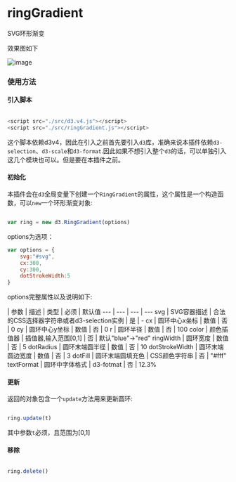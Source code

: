 # ringGradient
SVG环形渐变


效果图如下

![image](https://github.com/xswei/ringGradient/blob/master/1.gif)

### 使用方法

#### 引入脚本

```js

<script src="./src/d3.v4.js"></script>
<script src="./src/ringGradient.js"></script>

```

这个脚本依赖d3v4，因此在引入之前首先要引入`d3`库，准确来说本插件依赖`d3-selection`、`d3-scale`和`d3-format`.因此如果不想引入整个`d3`的话，可以单独引入这几个模块也可以。但是要在本插件之前。

#### 初始化

本插件会在`d3`全局变量下创建一个`RingGradient`的属性，这个属性是一个构造函数，可以`new`一个环形渐变对象:

```js

var ring = new d3.RingGradient(options)

```

options为选项：

```js
var options = {
	svg:"#svg",
	cx:300,
	cy:300,
	dotStrokeWidth:5
}

```

options完整属性以及说明如下:


| 参数 | 描述 | 类型 | 必须 | 默认值
--- | --- | --- | ---
svg | SVG容器描述 | 合法的CSS选择器字符串或者d3-selection实例 | 是 | -
cx | 圆环中心x坐标 | 数值 | 否 | 0
cy | 圆环中心y坐标 | 数值 | 否 | 0
r | 圆环半径 | 数值 | 否 | 100
color | 颜色插值器 | 插值器,输入范围[0,1] | 否 | 默认"blue"->"red"
ringWidth | 圆环宽度 | 数值 | 否 | 5
dotRadius | 圆环末端圆半径 | 数值 | 否 | 10
dotStrokeWidth | 圆环末端圆边宽度 | 数值 | 否 | 3
dotFill | 圆环末端圆填充色 | CSS颜色字符串 | 否 | "#fff"
textFormat | 圆环中字体格式 | d3-fotmat | 否 | 12.3%

#### 更新

返回的对象包含一个`update`方法用来更新圆环:

```js

ring.update(t)

```

其中参数`t`必须，且范围为[0,1]

#### 移除

```js

ring.delete()

```
